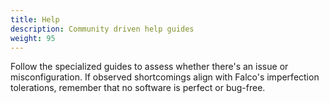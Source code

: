 ```yaml
---
title: Help
description: Community driven help guides
weight: 95
---
```


Follow the specialized guides to assess whether there's an issue or misconfiguration. If observed shortcomings align with Falco's imperfection tolerations, remember that no software is perfect or bug-free.
